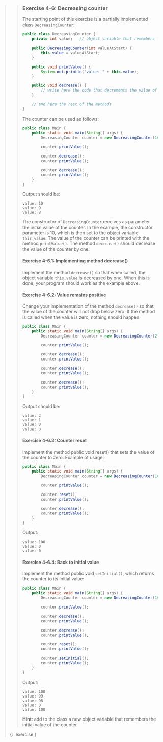 >> ### Exercise 4-6: Decreasing counter
>>
>> The starting point of this exercise is a partially implemented class `DecreasingCounter`:
>>
>>```java
>> public class DecreasingCounter {
>>     private int value;   // object variable that remembers the value of the counter
>>
>>     public DecreasingCounter(int valueAtStart) {
>>         this.value = valueAtStart;
>>     }
>>
>>     public void printValue() {
>>         System.out.println("value: " + this.value);
>>     }
>>
>>     public void decrease() {
>>         // write here the code that decrements the value of counter by one
>>     }
>>
>>     // and here the rest of the methods
>> }
>>```
>>
>> The counter can be used as follows:
>>
>>```java
>> public class Main {
>>     public static void main(String[] args) {
>>         DecreasingCounter counter = new DecreasingCounter(10);
>>
>>         counter.printValue();
>>
>>         counter.decrease();
>>         counter.printValue();
>>
>>         counter.decrease();
>>         counter.printValue();
>>     }
>> }
>>```
>>
>> Output should be:
>>
>>```output
>> value: 10
>> value: 9
>> value: 8
>>```
>>
>> The constructor of `DecreasingCounter` receives as parameter the initial value of the counter. In the example, the constructor parameter is 10, which is then set to the object variable `this.value`. The value of the counter can be printed with the method `printValue()`. The method `decrease()` should decrease the value of the counter by one.
>>
>> #### Exercise 4-6.1: Implementing method decrease()
>>
>> Implement the method `decrease()` so that when called, the object variable `this.value` is decreased by one. When this is done, your program should work as the example above.
>>
>> #### Exercise 4-6.2: Value remains positive
>>
>> Change your implementation of the method `decrease()` so that the value of the counter will not drop below zero. If the method is called when the value is zero, nothing should happen:
>>
>>```java
>> public class Main {
>>     public static void main(String[] args) {
>>         DecreasingCounter counter = new DecreasingCounter(2);
>>
>>         counter.printValue();
>>
>>         counter.decrease();
>>         counter.printValue();
>>
>>         counter.decrease();
>>         counter.printValue();
>>
>>         counter.decrease();
>>         counter.printValue();
>>     }
>> }
>>```
>>
>> Output should be:
>>
>>```output
>> value: 2
>> value: 1
>> value: 0
>> value: 0
>>```
>>
>> #### Exercise 4-6.3: Counter reset
>>
>> Implement the method public void reset() that sets the value of the counter to zero. Example of usage:
>>
>>```java
>> public class Main {
>>     public static void main(String[] args) {
>>         DecreasingCounter counter = new DecreasingCounter(100);
>>
>>         counter.printValue();
>>
>>         counter.reset();
>>         counter.printValue();
>>
>>         counter.decrease();
>>         counter.printValue();
>>     }
>> }
>>```
>>
>> Output:
>>
>>```output
>> value: 100
>> value: 0
>> value: 0
>>```
>>
>> #### Exercise 4-6.4: Back to initial value
>> Implement the method public void `setInitial()`, which returns the counter to its initial value:
>>
>>```java
>> public class Main {
>>     public static void main(String[] args) {
>>         DecreasingCounter counter = new DecreasingCounter(100);
>>
>>         counter.printValue();
>>
>>         counter.decrease();
>>         counter.printValue();
>>
>>         counter.decrease();
>>         counter.printValue();
>>
>>         counter.reset();
>>         counter.printValue();
>>
>>         counter.setInitial();
>>         counter.printValue();
>>     }
>> }
>>```
>>
>> Output:
>>
>>```output
>> value: 100
>> value: 99
>> value: 98
>> value: 0
>> value: 100
>>```
>>
>> **Hint**: add to the class a new object variable that remembers the initial value of the counter
>>
>{: .exercise }